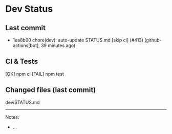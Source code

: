 # Dev Status

## Last commit
- 1ea8b90 chore(dev): auto-update STATUS.md [skip ci] (#413) (github-actions[bot], 39 minutes ago)
## CI & Tests
[OK] npm ci
[FAIL] npm test

## Changed files (last commit)
dev/STATUS.md

---
Notes:
- ...
